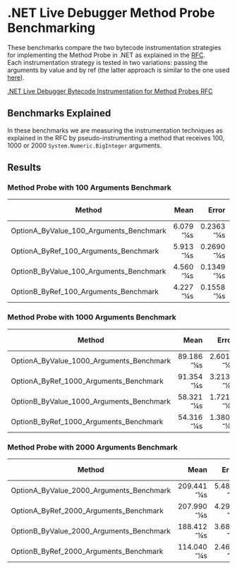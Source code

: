 # .NET Live Debugger Method Probe Benchmarking
These benchmarks compare the two bytecode instrumentation strategies for implementing the Method Probe in .NET as explained in the [RFC](https://docs.google.com/document/d/15atktdzQNgOSG81oC4_YJ67QVVzMcAXakBz1G-aXZ4g/edit#heading=h.a2uvr77xbrp).  
Each instrumentation strategy is tested in two variations: passing the arguments by value and by ref (the latter approach is similar to the one used [here](https://github.com/DataDog/dd-trace-dotnet/pull/2092)).

[.NET Live Debugger Bytecode Instrumentation for Method Probes RFC](https://docs.google.com/document/d/15atktdzQNgOSG81oC4_YJ67QVVzMcAXakBz1G-aXZ4g/edit#heading=h.a2uvr77xbrp)

## Benchmarks Explained
In these benchmarks we are measuring the instrumentation techniques as explained in the RFC by pseudo-instrumenting a method that receives 100, 1000 or 2000 `System.Numeric.BigInteger` arguments.

## Results

### Method Probe with 100 Arguments Benchmark
|                                 Method |       Mean |     Error |     StdDev |     Median |   Gen 0 | Code Size |  Gen 1 | Allocated |
|--------------------------------------- |-----------:|----------:|-----------:|-----------:|--------:|----------:|-------:|----------:|
|        OptionA_ByValue_100_Arguments_Benchmark |   6.079 ־¼s | 0.2363 ־¼s |  0.6780 ־¼s |   5.959 ־¼s |  1.2970 |     22 KB | 0.0153 |      8 KB |
|  OptionA_ByRef_100_Arguments_Benchmark |   5.913 ־¼s | 0.2690 ־¼s |  0.7890 ־¼s |   5.759 ־¼s |  1.2970 |     14 KB | 0.0153 |      8 KB |
|        OptionB_ByValue_100_Arguments_Benchmark |   4.560 ־¼s | 0.1349 ־¼s |  0.3915 ־¼s |   4.543 ־¼s |  1.0300 |     22 KB |      - |      6 KB |
|  OptionB_ByRef_100_Arguments_Benchmark |   4.227 ־¼s | 0.1558 ־¼s |  0.4544 ־¼s |   4.168 ־¼s |  1.0300 |     24 KB |      - |      6 KB |

### Method Probe with 1000 Arguments Benchmark
|                                 Method |       Mean |     Error |     StdDev |     Median |   Gen 0 | Code Size |  Gen 1 | Allocated |
|--------------------------------------- |-----------:|----------:|-----------:|-----------:|--------:|----------:|-------:|----------:|
|       OptionA_ByValue_1000_Arguments_Benchmark |  89.186 ־¼s | 2.6012 ־¼s |  7.6697 ־¼s |  88.486 ־¼s | 12.6953 |    147 KB | 1.5869 |     78 KB |
| OptionA_ByRef_1000_Arguments_Benchmark |  91.354 ־¼s | 3.2139 ־¼s |  9.3241 ־¼s |  91.192 ־¼s | 12.6953 |    137 KB | 1.5869 |     78 KB |
|       OptionB_ByValue_1000_Arguments_Benchmark |  58.321 ־¼s | 1.7210 ־¼s |  5.0474 ־¼s |  57.864 ־¼s | 10.1318 |    153 KB |      - |     63 KB |
| OptionB_ByRef_1000_Arguments_Benchmark |  54.316 ־¼s | 1.3808 ־¼s |  4.0279 ־¼s |  54.404 ־¼s | 10.1318 |    122 KB |      - |     63 KB |

### Method Probe with 2000 Arguments Benchmark

|                                 Method |       Mean |     Error |     StdDev |     Median |   Gen 0 | Code Size |  Gen 1 | Allocated |
|--------------------------------------- |-----------:|----------:|-----------:|-----------:|--------:|----------:|-------:|----------:|
|       OptionA_ByValue_2000_Arguments_Benchmark | 209.441 ־¼s | 5.4804 ־¼s | 15.9867 ־¼s | 208.294 ־¼s | 25.3906 |    295 KB | 4.8828 |    156 KB |
| OptionA_ByRef_2000_Arguments_Benchmark | 207.990 ־¼s | 4.2951 ־¼s | 12.5968 ־¼s | 207.691 ־¼s | 25.3906 |    275 KB | 4.8828 |    156 KB |
|       OptionB_ByValue_2000_Arguments_Benchmark | 188.412 ־¼s | 3.6874 ־¼s |  9.1143 ־¼s | 186.000 ־¼s |       - |    319 KB |      - |    125 KB |
| OptionB_ByRef_2000_Arguments_Benchmark | 114.040 ־¼s | 2.4639 ־¼s |  7.2648 ־¼s | 112.066 ־¼s | 20.3857 |    244 KB |      - |    125 KB |

